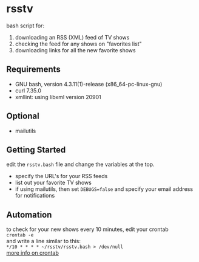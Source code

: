 # rsstv
bash script for:
 1. downloading an RSS (XML) feed of TV shows
 2. checking the feed for any shows on "favorites list"
 3. downloading links for all the new favorite shows

## Requirements
- GNU bash, version 4.3.11(1)-release (x86_64-pc-linux-gnu)
- curl 7.35.0
- xmllint: using libxml version 20901

## Optional
- mailutils

## Getting Started
edit the `rsstv.bash` file and change the variables at the top.
- specify the URL's for your RSS feeds
- list out your favorite TV shows
- if using mailutils, then set `DEBUGS=false` and specify your email address for notifications

## Automation
to check for your new shows every 10 minutes, edit your crontab  
`crontab -e`  
and write a line similar to this:  
`*/10 * * * * ~/rsstv/rsstv.bash > /dev/null`  
[more info on crontab](https://help.ubuntu.com/community/CronHowto)

